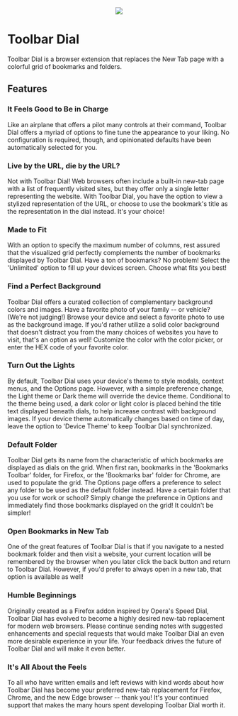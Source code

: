 <div style="text-align:center"><img src ="https://github.com/lucaseverett/toolbar-dial-firefox/blob/master/DefaultLight.png" /></div>

# Toolbar Dial

Toolbar Dial is a browser extension that replaces the New Tab page with a colorful grid of bookmarks and folders.

## Features

### It Feels Good to Be in Charge

Like an airplane that offers a pilot many controls at their command, Toolbar Dial offers a myriad of options to fine tune the appearance to your liking. No configuration is required, though, and opinionated defaults have been automatically selected for you.

### Live by the URL, die by the URL?

Not with Toolbar Dial! Web browsers often include a built-in new-tab page with a list of frequently visited sites, but they offer only a single letter representing the website. With Toolbar Dial, you have the option to view a stylized representation of the URL, or choose to use the bookmark's title as the representation in the dial instead. It's your choice!

### Made to Fit

With an option to specify the maximum number of columns, rest assured that the visualized grid perfectly complements the number of bookmarks displayed by Toolbar Dial. Have a ton of bookmarks? No problem! Select the 'Unlimited' option to fill up your devices screen. Choose what fits you best!

### Find a Perfect Background

Toolbar Dial offers a curated collection of complementary background colors and images. Have a favorite photo of your family -- or vehicle? (We're not judging!) Browse your device and select a favorite photo to use as the background image. If you'd rather utilize a solid color background that doesn't distract you from the many choices of websites you have to visit, that's an option as well! Customize the color with the color picker, or enter the HEX code of your favorite color.

### Turn Out the Lights

By default, Toolbar Dial uses your device's theme to style modals, context menus, and the Options page. However, with a simple preference change, the Light theme or Dark theme will override the device theme. Conditional to the theme being used, a dark color or light color is placed behind the title text displayed beneath dials, to help increase contrast with background images. If your device theme automatically changes based on time of day, leave the option to 'Device Theme' to keep Toolbar Dial synchronized.

### Default Folder

Toolbar Dial gets its name from the characteristic of which bookmarks are displayed as dials on the grid. When first ran, bookmarks in the 'Bookmarks Toolbar' folder, for Firefox, or the 'Bookmarks bar' folder for Chrome, are used to populate the grid. The Options page offers a preference to select any folder to be used as the default folder instead. Have a certain folder that you use for work or school? Simply change the preference in Options and immediately find those bookmarks displayed on the grid! It couldn't be simpler!

### Open Bookmarks in New Tab

One of the great features of Toolbar Dial is that if you navigate to a nested bookmark folder and then visit a website, your current location will be remembered by the browser when you later click the back button and return to Toolbar Dial. However, if you'd prefer to always open in a new tab, that option is available as well!

### Humble Beginnings

Originally created as a Firefox addon inspired by Opera's Speed Dial, Toolbar Dial has evolved to become a highly desired new-tab replacement for modern web browsers. Please continue sending notes with suggested enhancements and special requests that would make Toolbar Dial an even more desirable experience in your life. Your feedback drives the future of Toolbar Dial and will make it even better.

### It's All About the Feels

To all who have written emails and left reviews with kind words about how Toolbar Dial has become your preferred new-tab replacement for Firefox, Chrome, and the new Edge browser -- thank you! It's your continued support that makes the many hours spent developing Toolbar Dial worth it.
